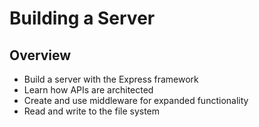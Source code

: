 # Building a Server

## Overview

- Build a server with the Express framework
- Learn how APIs are architected
- Create and use middleware for expanded functionality
- Read and write to the file system
